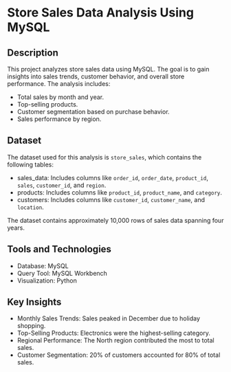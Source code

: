# Store Sales Data Analysis Using MySQL

## Description
This project analyzes store sales data using MySQL. The goal is to gain insights into sales trends, customer behavior, and overall store performance. The analysis includes:
- Total sales by month and year.
- Top-selling products.
- Customer segmentation based on purchase behavior.
- Sales performance by region.

## Dataset
The dataset used for this analysis is `store_sales`, which contains the following tables:
- sales_data: Includes columns like `order_id`, `order_date`, `product_id`, `sales`, `customer_id`, and `region`.
- products: Includes columns like `product_id`, `product_name`, and `category`.
- customers: Includes columns like `customer_id`, `customer_name`, and `location`.

The dataset contains approximately 10,000 rows of sales data spanning four years.

## Tools and Technologies
- Database: MySQL
- Query Tool: MySQL Workbench
- Visualization: Python 

## Key Insights
- Monthly Sales Trends: Sales peaked in December due to holiday shopping.
- Top-Selling Products: Electronics were the highest-selling category.
- Regional Performance: The North region contributed the most to total sales.
- Customer Segmentation: 20% of customers accounted for 80% of total sales.


